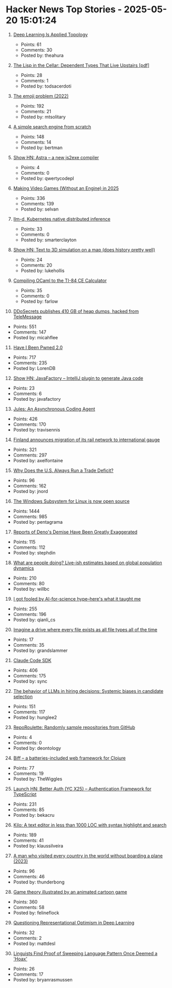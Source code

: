 # Hacker News Top Stories - 2025-05-20 15:01:24

1. [Deep Learning Is Applied Topology](https://theahura.substack.com/p/deep-learning-is-applied-topology)
   - Points: 61
   - Comments: 30
   - Posted by: theahura

2. [The Lisp in the Cellar: Dependent Types That Live Upstairs [pdf]](https://zenodo.org/records/15424968/files/deputy-els.pdf)
   - Points: 28
   - Comments: 1
   - Posted by: todsacerdoti

3. [The emoji problem (2022)](https://artofproblemsolving.com/community/c2532359h2760821_the_emoji_problem__part_i?srsltid=AfmBOor9TbMq_A7hGHSJGfoWaa2HNzducSYZu35d_LFlCSNLXpvt-pdS)
   - Points: 192
   - Comments: 21
   - Posted by: mtsolitary

4. [A simple search engine from scratch](https://bernsteinbear.com/blog/simple-search/)
   - Points: 148
   - Comments: 14
   - Posted by: bertman

5. [Show HN: Astra – a new js2exe compiler](https://github.com/astracompiler/cli)
   - Points: 4
   - Comments: 0
   - Posted by: qwertycodepl

6. [Making Video Games (Without an Engine) in 2025](https://noelberry.ca/posts/making_games_in_2025/)
   - Points: 336
   - Comments: 139
   - Posted by: selvan

7. [llm-d, Kubernetes native distributed inference](https://llm-d.ai/blog/llm-d-announce)
   - Points: 33
   - Comments: 0
   - Posted by: smarterclayton

8. [Show HN: Text to 3D simulation on a map (does history pretty well)](https://mused.com/map/)
   - Points: 24
   - Comments: 20
   - Posted by: lukehollis

9. [Compiling OCaml to the TI-84 CE Calculator](https://farlow.dev/2025/05/17/ocaml-on-calculator)
   - Points: 35
   - Comments: 0
   - Posted by: farlow

10. [DDoSecrets publishes 410 GB of heap dumps, hacked from TeleMessage](https://micahflee.com/ddosecrets-publishes-410-gb-of-heap-dumps-hacked-from-telemessages-archive-server/)
   - Points: 551
   - Comments: 147
   - Posted by: micahflee

11. [Have I Been Pwned 2.0](https://www.troyhunt.com/have-i-been-pwned-2-0-is-now-live/)
   - Points: 717
   - Comments: 235
   - Posted by: LorenDB

12. [Show HN: JavaFactory – IntelliJ plugin to generate Java code](https://github.com/JavaFactoryPluginDev/javafactory-plugin)
   - Points: 23
   - Comments: 6
   - Posted by: javafactory

13. [Jules: An Asynchronous Coding Agent](https://jules.google/)
   - Points: 426
   - Comments: 170
   - Posted by: travisennis

14. [Finland announces migration of its rail network to international gauge](https://www.trenvista.net/en/news/rnhs/finland-migration-standard-gauge/)
   - Points: 321
   - Comments: 297
   - Posted by: axelfontaine

15. [Why Does the U.S. Always Run a Trade Deficit?](https://libertystreeteconomics.newyorkfed.org/2025/05/why-does-the-u-s-always-run-a-trade-deficit/)
   - Points: 96
   - Comments: 162
   - Posted by: jnord

16. [The Windows Subsystem for Linux is now open source](https://blogs.windows.com/windowsdeveloper/2025/05/19/the-windows-subsystem-for-linux-is-now-open-source/)
   - Points: 1444
   - Comments: 985
   - Posted by: pentagrama

17. [Reports of Deno's Demise Have Been Greatly Exaggerated](https://deno.com/blog/greatly-exaggerated)
   - Points: 115
   - Comments: 112
   - Posted by: stephdin

18. [What are people doing? Live-ish estimates based on global population dynamics](https://humans.maxcomperatore.com/)
   - Points: 210
   - Comments: 80
   - Posted by: willbc

19. [I got fooled by AI-for-science hype–here's what it taught me](https://www.understandingai.org/p/i-got-fooled-by-ai-for-science-hypeheres)
   - Points: 255
   - Comments: 196
   - Posted by: qianli_cs

20. [Imagine a drive where every file exists as all file types all of the time](https://anydocai.com/)
   - Points: 17
   - Comments: 35
   - Posted by: grandslammer

21. [Claude Code SDK](https://docs.anthropic.com/en/docs/claude-code/sdk)
   - Points: 406
   - Comments: 175
   - Posted by: sync

22. [The behavior of LLMs in hiring decisions: Systemic biases in candidate selection](https://davidrozado.substack.com/p/the-strange-behavior-of-llms-in-hiring)
   - Points: 151
   - Comments: 117
   - Posted by: hunglee2

23. [RepoRoulette: Randomly sample repositories from GitHub](https://github.com/gojiplus/reporoulette)
   - Points: 4
   - Comments: 0
   - Posted by: deontology

24. [Biff – a batteries-included web framework for Clojure](https://biffweb.com)
   - Points: 77
   - Comments: 19
   - Posted by: TheWiggles

25. [Launch HN: Better Auth (YC X25) – Authentication Framework for TypeScript](undefined)
   - Points: 231
   - Comments: 85
   - Posted by: bekacru

26. [Kilo: A text editor in less than 1000 LOC with syntax highlight and search](https://github.com/antirez/kilo)
   - Points: 189
   - Comments: 41
   - Posted by: klaussilveira

27. [A man who visited every country in the world without boarding a plane (2023)](https://www.theguardian.com/travel/2023/aug/16/take-the-high-road-the-man-who-visited-every-country-in-the-world-without-boarding-a-plane)
   - Points: 96
   - Comments: 46
   - Posted by: thunderbong

28. [Game theory illustrated by an animated cartoon game](https://ncase.me/trust/)
   - Points: 360
   - Comments: 58
   - Posted by: felineflock

29. [Questioning Representational Optimism in Deep Learning](https://github.com/akarshkumar0101/fer)
   - Points: 32
   - Comments: 2
   - Posted by: mattdesl

30. [Linguists Find Proof of Sweeping Language Pattern Once Deemed a 'Hoax'](https://www.scientificamerican.com/article/linguists-find-proof-of-sweeping-language-pattern-once-deemed-a-hoax/)
   - Points: 26
   - Comments: 17
   - Posted by: bryanrasmussen

